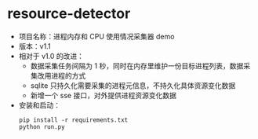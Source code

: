 # resource-detector

- 项目名称：进程内存和 CPU 使用情况采集器 demo
- 版本：v1.1
- 相对于 v1.0 的改进：
  - 数据采集任务间隔为 1 秒，同时在内存里维护一份目标进程列表，数据采集改用进程的方式
  - sqlite 只持久化需要采集的进程元信息，不持久化具体资源变化数据
  - 新增一个 sse 接口，对外提供进程资源变化数据
- 安装和启动：
  ```
  pip install -r requirements.txt
  python run.py
  ```
